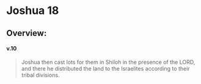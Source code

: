 # Joshua 18

## Overview:


#### v.10
>Joshua then cast lots for them in Shiloh in the presence of the LORD, and there he distributed the land to the Israelites according to their tribal divisions.

